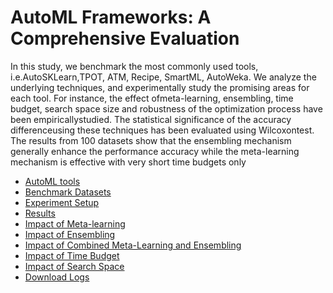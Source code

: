 # AutoML Frameworks: A Comprehensive Evaluation
In this study, we benchmark the most commonly used tools, i.e.AutoSKLearn,TPOT, ATM, Recipe, SmartML, AutoWeka.
We analyze the underlying techniques, and experimentally study the promising areas for each tool. For instance, the effect ofmeta-learning, ensembling, time budget, search space size and robustness of the optimization process have been empiricallystudied. The statistical significance of the accuracy differenceusing these techniques has been evaluated using Wilcoxontest. The results from 100 datasets show that the ensembling mechanism generally enhance the performance accuracy while the meta-learning mechanism is effective with very short time budgets only
* [AutoML tools](https://datasystemsgrouput.github.io/AutoMLBenchmarking/automltools)
* [Benchmark Datasets](https://datasystemsgrouput.github.io/AutoMLBenchmarking/datasets)
* [Experiment Setup](https://datasystemsgrouput.github.io/AutoMLMicroAnalysis/setup)
* [Results](https://datasystemsgrouput.github.io/AutoMLMicroAnalysis/results)
 * [Impact of Meta-learning](https://datasystemsgrouput.github.io/AutoMLMicroAnalysis/results#impact-of-meta-learning)
 * [Impact of Ensembling](https://datasystemsgrouput.github.io/AutoMLMicroAnalysis/results#impact-of-ensembling)
 * [Impact of Combined Meta-Learning and Ensembling](https://datasystemsgrouput.github.io/AutoMLMicroAnalysis/results#impact-of-combined-meta-learning-and-ensembling)
 * [Impact of Time Budget](https://datasystemsgrouput.github.io/AutoMLMicroAnalysis/results#impact-of-time-budget)
 * [Impact of Search Space](https://datasystemsgrouput.github.io/AutoMLMicroAnalysis/results#impact-of-search-space)
* [Download Logs](https://datasystemsgrouput.github.io/AutoMLMicroAnalysis/logs)
